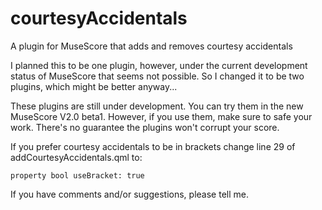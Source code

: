 courtesyAccidentals
===================

A plugin for MuseScore that adds and removes courtesy accidentals

I planned this to be one plugin, however, under the current
development status of MuseScore that seems not possible. So I changed
it to be two plugins, which might be better anyway...

These plugins are still under development. You can try them in the new
MuseScore V2.0 beta1. However, if you use them, make sure to
safe your work. There's no guarantee the plugins won't corrupt
your score.

If you prefer courtesy accidentals to be in brackets change line 29 of
addCourtesyAccidentals.qml to:

    property bool useBracket: true

If you have comments and/or suggestions, please tell me.
